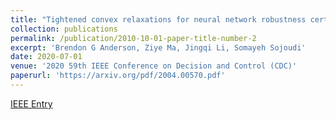 ```yaml
---
title: "Tightened convex relaxations for neural network robustness certification"
collection: publications
permalink: /publication/2010-10-01-paper-title-number-2
excerpt: 'Brendon G Anderson, Ziye Ma, Jingqi Li, Somayeh Sojoudi'
date: 2020-07-01
venue: '2020 59th IEEE Conference on Decision and Control (CDC)'
paperurl: 'https://arxiv.org/pdf/2004.00570.pdf'
---
```

[IEEE Entry](https://ieeexplore.ieee.org/abstract/document/9303750)